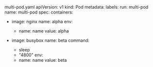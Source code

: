 multi-pod.yaml 
apiVersion: v1
kind: Pod
metadata:
  labels:
    run: multi-pod
  name: multi-pod
spec:
  containers:
  - image: nginx
    name: alpha
    env:
    - name: name
      value: alpha
	  
  - image: busybox
    name: beta
    command:
    - sleep
    - "4800"
    env:
    - name: name
      value: beta